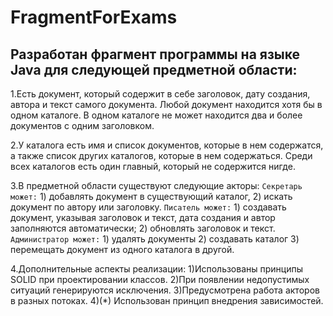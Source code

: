# FragmentForExams
 **Разработан фрагмент программы на языке Java для следующей предметной области:**
---
1.Есть документ, который содержит в себе заголовок, дату создания, автора и текст самого документа.
Любой документ находится хотя бы в одном каталоге. В одном каталоге не может находится два и более документов с одним заголовком.

2.У каталога есть имя  и список документов, которые в нем содержатся, а также список других каталогов, которые в нем содержаться.
Среди всех каталогов есть один главный, который не содержится нигде.

3.В предметной области существуют следующие акторы:
`Секретарь может:` 1) добавлять документ в существующий каталог, 2) искать документ по автору или заголовку.
`Писатель может:` 1) создавать документ, указывая заголовок и текст, дата создания и автор заполняются автоматически; 2) обновлять заголовок и текст.
`Администратор может:` 1) удалять документы 2) создавать каталог 3) перемещать документ из одного каталога в другой.

4.Дополнительные аспекты реализации:
1)Использованы принципы SOLID при проектировании классов.
2)При появлении недопустимых ситуаций генерируются исключения.
3)Предусмотрена работа акторов в разных потоках.
4)(*) Использован принцип внедрения зависимостей.


